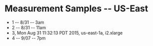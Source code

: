 # Measurement Samples -- US-East

*  1 -- 8/31 -- 3am
*  2 -- 8/31 -- 11am
*  3, Mon Aug 31 11:32:13 PDT 2015, us-east-1a, i2.xlarge
*  4 -- 9/07 -- 7pm
